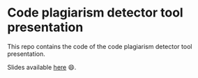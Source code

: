 # Code plagiarism detector tool presentation
This repo contains the code of the code plagiarism detector tool presentation.

Slides available [here](https://tassiluca.github.io/code-plagiarism-detector-presentation/#/) :smile:.